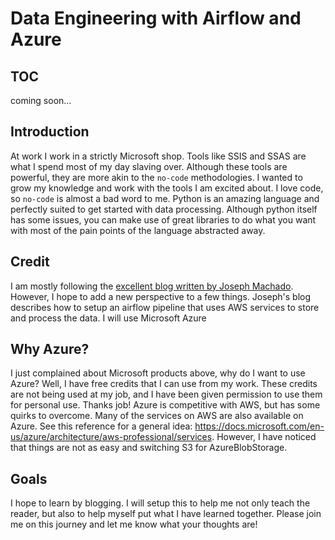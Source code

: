 <!--
.. title: Data Engineering with Airflow and Azure
.. slug: data-engineering-with-airflow-and-azure
.. date: 2021-01-10 10:06:32 UTC-08:00
.. tags: airflow, azure, data engineering
.. category: 
.. link: 
.. description: 
.. type: airflow
-->

# Data Engineering with Airflow and Azure

## TOC
coming soon...

## Introduction
At work I work in a strictly Microsoft shop. Tools like SSIS and SSAS are what I spend most of my day slaving over. Although these tools are powerful, they are more akin to the `no-code` methodologies. I wanted to grow my knowledge and work with the tools I am excited about. I love code, so `no-code` is almost a bad word to me.
Python is an amazing language and perfectly suited to get started with data processing. Although python itself has some issues, you can make use of great libraries to do what you want with most of the pain points of the language abstracted away.

## Credit
I am mostly following the [excellent blog written by Joseph Machado](https://www.startdataengineering.com/post/data-engineering-project-for-beginners-batch-edition/). However, I hope to add a new perspective to a few things. Joseph's blog describes how to setup an airflow pipeline that uses AWS services to store and process the data. I will use Microsoft Azure

## Why Azure?
I just complained about Microsoft products above, why do I want to use Azure? Well, I have free credits that I can use from my work. These credits are not being used at my job, and I have been given permission to use them for personal use. Thanks job! Azure is competitive with AWS, but has some quirks to overcome. Many of the services on AWS are also available on Azure. See this reference for a general idea: <https://docs.microsoft.com/en-us/azure/architecture/aws-professional/services>. However, I have noticed that things are not as easy and switching S3 for AzureBlobStorage.

## Goals
I hope to learn by blogging. I will setup this to help me not only teach the reader, but also to help myself put what I have learned together. Please join me on this journey and let me know what your thoughts are!

